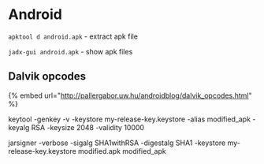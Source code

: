 # Android

`apktool d android.apk` - extract apk file

`jadx-gui android.apk` - show apk files



## Dalvik opcodes

{% embed url="http://pallergabor.uw.hu/androidblog/dalvik_opcodes.html" %}

keytool -genkey -v -keystore my-release-key.keystore -alias modified\_apk -keyalg RSA -keysize 2048 -validity 10000



jarsigner -verbose -sigalg SHA1withRSA -digestalg SHA1 -keystore my-release-key.keystore modified.apk modified\_apk

